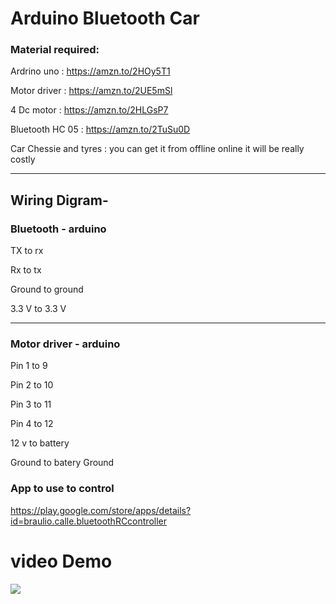 # Arduino Bluetooth Car

### Material required:

Ardrino uno : https://amzn.to/2HOy5T1

Motor driver :  https://amzn.to/2UE5mSl

4 Dc motor : https://amzn.to/2HLGsP7

Bluetooth HC 05 : https://amzn.to/2TuSu0D

Car Chessie and tyres :  you can get it from offline online it will be really costly

___________________

## Wiring Digram-

### Bluetooth - arduino 

TX to rx 

Rx to tx

Ground to ground

3.3 V to 3.3 V

____________________

### Motor driver  - arduino 

Pin 1 to 9 

Pin 2 to 10

Pin 3 to 11

Pin 4 to 12

12 v to battery 

Ground to batery Ground

### App to use to control
https://play.google.com/store/apps/details?id=braulio.calle.bluetoothRCcontroller


# video Demo
[![](http://img.youtube.com/vi/cdf8Cy0FDx8/0.jpg)](http://www.youtube.com/watch?v=cdf8Cy0FDx8 "")

